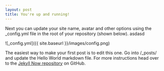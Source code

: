 ```yaml
---
layout: post
title: You're up and running!
---
```


Next you can update your site name, avatar and other options using the _config.yml file in the root of your repository (shown below). asdasd

![_config.yml]({{ site.baseurl }}/images/config.png)

The easiest way to make your first post is to edit this one. Go into /_posts/ and update the Hello World markdown file. For more instructions head over to the [Jekyll Now repository](https://github.com/barryclark/jekyll-now) on GitHub.
